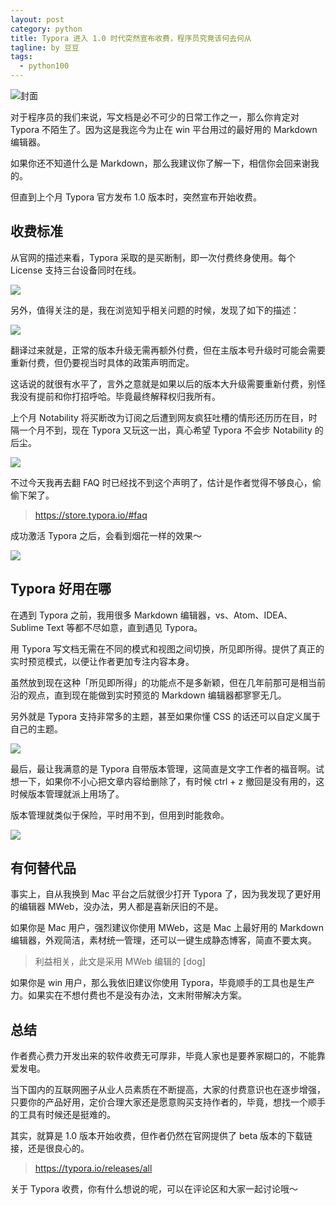 ```yaml
---
layout: post
category: python
title: Typora 进入 1.0 时代突然宣布收费，程序员究竟该何去何从
tagline: by 豆豆
tags: 
  - python100
---
```


![封面](https://raw.githubusercontent.com/JustDoPython/justdopython.github.io/master/assets/images/2021/12/typora/logo.png)

对于程序员的我们来说，写文档是必不可少的日常工作之一，那么你肯定对 Typora 不陌生了。因为这是我迄今为止在 win 平台用过的最好用的 Markdown 编辑器。

如果你还不知道什么是 Markdown，那么我建议你了解一下，相信你会回来谢我的。

但直到上个月 Typora 官方发布 1.0 版本时，突然宣布开始收费。

## 收费标准

从官网的描述来看，Typora 采取的是买断制，即一次付费终身使用。每个 License 支持三台设备同时在线。

![](https://raw.githubusercontent.com/JustDoPython/justdopython.github.io/master/assets/images/2021/12/typora/001.png)

另外，值得关注的是，我在浏览知乎相关问题的时候，发现了如下的描述：

![](https://raw.githubusercontent.com/JustDoPython/justdopython.github.io/master/assets/images/2021/12/typora/002.png)

翻译过来就是，正常的版本升级无需再额外付费，但在主版本号升级时可能会需要重新付费，但仍要视当时具体的政策声明而定。

这话说的就很有水平了，言外之意就是如果以后的版本大升级需要重新付费，别怪我没有提前和你打招呼哈。毕竟最终解释权归我所有。

上个月 Notability 将买断改为订阅之后遭到网友疯狂吐槽的情形还历历在目，时隔一个月不到，现在 Typora 又玩这一出，真心希望 Typora 不会步 Notability 的后尘。

![](https://raw.githubusercontent.com/JustDoPython/justdopython.github.io/master/assets/images/2021/12/typora/003.png)

不过今天我再去翻 FAQ 时已经找不到这个声明了，估计是作者觉得不够良心，偷偷下架了。

> https://store.typora.io/#faq

成功激活 Typora 之后，会看到烟花一样的效果～

![](https://raw.githubusercontent.com/JustDoPython/justdopython.github.io/master/assets/images/2021/12/typora/004.jpg)

## Typora 好用在哪

在遇到 Typora 之前，我用很多 Markdown 编辑器，vs、Atom、IDEA、Sublime Text 等都不尽如意，直到遇见 Typora。

用 Typora 写文档无需在不同的模式和视图之间切换，所见即所得。提供了真正的实时预览模式，以便让作者更加专注内容本身。

虽然放到现在这种「所见即所得」的功能点不是多新颖，但在几年前那可是相当前沿的观点，直到现在能做到实时预览的 Markdown 编辑器都寥寥无几。

另外就是 Typora 支持非常多的主题，甚至如果你懂 CSS 的话还可以自定义属于自己的主题。

![](https://raw.githubusercontent.com/JustDoPython/justdopython.github.io/master/assets/images/2021/12/typora/005.png)

最后，最让我满意的是 Typora 自带版本管理，这简直是文字工作者的福音啊。试想一下，如果你不小心把文章内容给删除了，有时候 ctrl + z 撤回是没有用的，这时候版本管理就派上用场了。

版本管理就类似于保险，平时用不到，但用到时能救命。

![](https://raw.githubusercontent.com/JustDoPython/justdopython.github.io/master/assets/images/2021/12/typora/006.png)

## 有何替代品

事实上，自从我换到 Mac 平台之后就很少打开 Typora 了，因为我发现了更好用的编辑器 MWeb，没办法，男人都是喜新厌旧的不是。

如果你是 Mac 用户，强烈建议你使用 MWeb，这是 Mac 上最好用的 Markdown 编辑器，外观简洁，素材统一管理，还可以一键生成静态博客，简直不要太爽。

> 利益相关，此文是采用 MWeb 编辑的 [dog]

如果你是 win 用户，那么我依旧建议你使用 Typora，毕竟顺手的工具也是生产力。如果实在不想付费也不是没有办法，文末附带解决方案。

## 总结

作者费心费力开发出来的软件收费无可厚非，毕竟人家也是要养家糊口的，不能靠爱发电。

当下国内的互联网圈子从业人员素质在不断提高，大家的付费意识也在逐步增强，只要你的产品好用，定价合理大家还是愿意购买支持作者的，毕竟，想找一个顺手的工具有时候还是挺难的。

其实，就算是 1.0 版本开始收费，但作者仍然在官网提供了 beta 版本的下载链接，还是很良心的。

> https://typora.io/releases/all

关于 Typora 收费，你有什么想说的呢，可以在评论区和大家一起讨论哦～